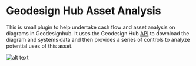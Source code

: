 # Geodesign Hub Asset Analysis
This is small plugin to help undertake cash flow and asset analysis on diagrams in Geodesignhub. It uses the Geodesign Hub [API](http://www.geodesignhub.com/api/) to download the diagram and systems data and then provides a series of controls to analyze potential uses of this asset. 

![alt text][logo]

[logo]: https://i.imgur.com/GGi7Jcy.jpg "Geodesign Hub Diagram Discounted Cash Flow"


